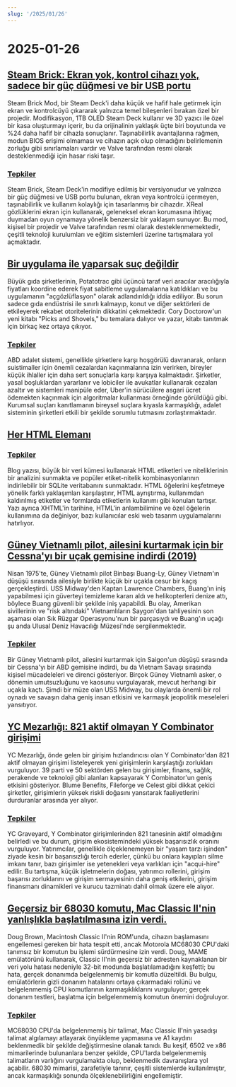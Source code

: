 ```yaml
---
slug: '/2025/01/26'
---
```


# 2025-01-26

## [Steam Brick: Ekran yok, kontrol cihazı yok, sadece bir güç düğmesi ve bir USB portu](https://crastinator-pro.github.io/steam-brick/)

Steam Brick Mod, bir Steam Deck'i daha küçük ve hafif hale getirmek için ekran ve kontrolcüyü çıkararak yalnızca temel bileşenleri bırakan özel bir projedir. Modifikasyon, 1TB OLED Steam Deck kullanır ve 3D yazıcı ile özel bir kasa oluşturmayı içerir, bu da orijinalinin yaklaşık üçte biri boyutunda ve %24 daha hafif bir cihazla sonuçlanır. Taşınabilirlik avantajlarına rağmen, modun BIOS erişimi olmaması ve cihazın açık olup olmadığını belirlemenin zorluğu gibi sınırlamaları vardır ve Valve tarafından resmi olarak desteklenmediği için hasar riski taşır.

### [Tepkiler](https://news.ycombinator.com/item?id=42825441)

Steam Brick, Steam Deck'in modifiye edilmiş bir versiyonudur ve yalnızca bir güç düğmesi ve USB portu bulunan, ekran veya kontrolcü içermeyen, taşınabilirlik ve kullanım kolaylığı için tasarlanmış bir cihazdır. XReal gözlüklerini ekran için kullanarak, geleneksel ekran korumasına ihtiyaç duymadan oyun oynamaya yönelik benzersiz bir yaklaşım sunuyor. Bu mod, kişisel bir projedir ve Valve tarafından resmi olarak desteklenmemektedir, çeşitli teknoloji kurulumları ve eğitim sistemleri üzerine tartışmalara yol açmaktadır.

## [Bir uygulama ile yaparsak suç değildir](https://pluralistic.net/2025/01/25/potatotrac/#carbo-loading)

Büyük gıda şirketlerinin, Potatotrac gibi üçüncü taraf veri aracılar aracılığıyla fiyatları koordine ederek fiyat sabitleme uygulamalarına katıldıkları ve bu uygulamanın "açgözlüflasyon" olarak adlandırıldığı iddia ediliyor. Bu sorun sadece gıda endüstrisi ile sınırlı kalmayıp, konut ve diğer sektörleri de etkileyerek rekabet otoritelerinin dikkatini çekmektedir. Cory Doctorow'un yeni kitabı "Picks and Shovels," bu temalara dalıyor ve yazar, kitabı tanıtmak için birkaç kez ortaya çıkıyor.

### [Tepkiler](https://news.ycombinator.com/item?id=42830646)

ABD adalet sistemi, genellikle şirketlere karşı hoşgörülü davranarak, onların suistimaller için önemli cezalardan kaçınmalarına izin verirken, bireyler küçük ihlaller için daha sert sonuçlarla karşı karşıya kalmaktadır. Şirketler, yasal boşluklardan yararlanır ve lobiciler ile avukatlar kullanarak cezaları azaltır ve sistemleri manipüle eder, Uber'in sürücülere asgari ücret ödemekten kaçınmak için algoritmalar kullanması örneğinde görüldüğü gibi. Kurumsal suçları kanıtlamanın bireysel suçlara kıyasla karmaşıklığı, adalet sisteminin şirketleri etkili bir şekilde sorumlu tutmasını zorlaştırmaktadır.

## [Her HTML Elemanı](https://iamwillwang.com/dollar/every-html-element/)

### [Tepkiler](https://news.ycombinator.com/item?id=42823722)

Blog yazısı, büyük bir veri kümesi kullanarak HTML etiketleri ve niteliklerinin bir analizini sunmakta ve popüler etiket-nitelik kombinasyonlarının indirilebilir bir SQLite veritabanını sunmaktadır. HTML öğelerini keşfetmeye yönelik farklı yaklaşımları karşılaştırır, HTML ayrıştırma, kullanımdan kaldırılmış etiketler ve formlarda etiketlerin kullanımı gibi konuları tartışır. Yazı ayrıca XHTML'in tarihine, HTML'in anlambilimine ve özel öğelerin kullanımına da değiniyor, bazı kullanıcılar eski web tasarım uygulamalarını hatırlıyor.

## [Güney Vietnamlı pilot, ailesini kurtarmak için bir Cessna'yı bir uçak gemisine indirdi (2019)](https://www.historynet.com/maj-buang-lys-daring-feat-to-save-his-family/)

Nisan 1975'te, Güney Vietnamlı pilot Binbaşı Buang-Ly, Güney Vietnam'ın düşüşü sırasında ailesiyle birlikte küçük bir uçakla cesur bir kaçış gerçekleştirdi. USS Midway'den Kaptan Lawrence Chambers, Buang'ın iniş yapabilmesi için güverteyi temizleme kararı aldı ve helikopterleri denize attı, böylece Buang güvenli bir şekilde iniş yapabildi. Bu olay, Amerikan sivillerinin ve "risk altındaki" Vietnamlıların Saygon'dan tahliyesinin son aşaması olan Sık Rüzgar Operasyonu'nun bir parçasıydı ve Buang'ın uçağı şu anda Ulusal Deniz Havacılığı Müzesi'nde sergilenmektedir.

### [Tepkiler](https://news.ycombinator.com/item?id=42826536)

Bir Güney Vietnamlı pilot, ailesini kurtarmak için Saigon'un düşüşü sırasında bir Cessna'yı bir ABD gemisine indirdi, bu da Vietnam Savaşı sırasında kişisel mücadeleleri ve direnci gösteriyor. Birçok Güney Vietnamlı asker, o dönemin umutsuzluğunu ve kaosunu vurgulayarak, mevcut herhangi bir uçakla kaçtı. Şimdi bir müze olan USS Midway, bu olaylarda önemli bir rol oynadı ve savaşın daha geniş insan etkisini ve karmaşık jeopolitik meseleleri yansıtıyor.

## [YC Mezarlığı: 821 aktif olmayan Y Combinator girişimi](https://ycgraveyard.iamwillwang.com/)

YC Mezarlığı, önde gelen bir girişim hızlandırıcısı olan Y Combinator'dan 821 aktif olmayan girişimi listeleyerek yeni girişimlerin karşılaştığı zorlukları vurguluyor. 39 parti ve 50 sektörden gelen bu girişimler, finans, sağlık, perakende ve teknoloji gibi alanları kapsayarak Y Combinator'un geniş etkisini gösteriyor. Blume Benefits, Fileforge ve Celest gibi dikkat çekici şirketler, girişimlerin yüksek riskli doğasını yansıtarak faaliyetlerini durduranlar arasında yer alıyor.

### [Tepkiler](https://news.ycombinator.com/item?id=42828198)

YC Graveyard, Y Combinator girişimlerinden 821 tanesinin aktif olmadığını belirledi ve bu durum, girişim ekosistemindeki yüksek başarısızlık oranını vurguluyor. Yatırımcılar, genellikle ölçeklenemeyen bir "yaşam tarzı işinden" ziyade kesin bir başarısızlığı tercih ederler, çünkü bu onlara kayıpları silme imkanı tanır, bazı girişimler ise yetenekleri veya varlıkları için "acqui-hire" edilir. Bu tartışma, küçük işletmelerin doğası, yatırımcı rollerini, girişim başarısı zorluklarını ve girişim sermayesinin daha geniş etkilerini, girişim finansmanı dinamikleri ve kurucu tazminatı dahil olmak üzere ele alıyor.

## [Geçersiz bir 68030 komutu, Mac Classic II'nin yanlışlıkla başlatılmasına izin verdi.](https://www.downtowndougbrown.com/2025/01/the-invalid-68030-instruction-that-accidentally-allowed-the-mac-classic-ii-to-successfully-boot-up/)

Doug Brown, Macintosh Classic II'nin ROM'unda, cihazın başlamasını engellemesi gereken bir hata tespit etti, ancak Motorola MC68030 CPU'daki tanımsız bir komutun bu işlemi sürdürmesine izin verdi. Doug, MAME emülatörünü kullanarak, Classic II'nin geçersiz bir adresten kaynaklanan bir veri yolu hatası nedeniyle 32-bit modunda başlatılamadığını keşfetti; bu hata, gerçek donanımda belgelenmemiş bir komutla düzeltildi. Bu bulgu, emülatörlerin gizli donanım hatalarını ortaya çıkarmadaki rolünü ve belgelenmemiş CPU komutlarının karmaşıklıklarını vurguluyor; gerçek donanım testleri, başlatma için belgelenmemiş komutun önemini doğruluyor.

### [Tepkiler](https://news.ycombinator.com/item?id=42824562)

MC68030 CPU'da belgelenmemiş bir talimat, Mac Classic II'nin yasadışı talimat algılamayı atlayarak önyükleme yapmasına ve A1 kaydını beklenmedik bir şekilde değiştirmesine olanak tanıdı. Bu keşif, 6502 ve x86 mimarilerinde bulunanlara benzer şekilde, CPU'larda belgelenmemiş talimatların varlığını vurgulamakta olup, beklenmedik davranışlara yol açabilir. 68030 mimarisi, zarafetiyle tanınır, çeşitli sistemlerde kullanılmıştır, ancak karmaşıklığı sonunda ölçeklenebilirliğini engellemiştir.

<head>
  <meta property="og:title" content="Steam Brick: Ekran yok, kontrol cihazı yok, sadece bir güç düğmesi ve bir USB portu" />
  <meta property="og:type" content="website" />
  <meta property="og:image" content="https://og.cho.sh/api/og/?title=Steam%20Brick%3A%20Ekran%20yok%2C%20kontrol%20cihaz%C4%B1%20yok%2C%20sadece%20bir%20g%C3%BC%C3%A7%20d%C3%BC%C4%9Fmesi%20ve%20bir%20USB%20portu&subheading=26%20Ocak%202025%20Pazar%3A%20Hacker%20Haber%20%C3%96zeti" />
</head>
